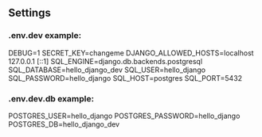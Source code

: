 
## Settings

### .env.dev example:

DEBUG=1
SECRET_KEY=changeme
DJANGO_ALLOWED_HOSTS=localhost 127.0.0.1 [::1]
SQL_ENGINE=django.db.backends.postgresql
SQL_DATABASE=hello_django_dev
SQL_USER=hello_django
SQL_PASSWORD=hello_django
SQL_HOST=postgres
SQL_PORT=5432

### .env.dev.db example:

POSTGRES_USER=hello_django
POSTGRES_PASSWORD=hello_django
POSTGRES_DB=hello_django_dev
